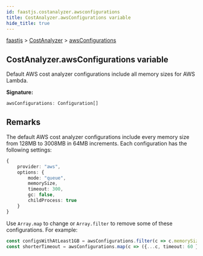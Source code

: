 ```yaml
---
id: faastjs.costanalyzer.awsconfigurations
title: CostAnalyzer.awsConfigurations variable
hide_title: true
---
```

[faastjs](./faastjs.md) &gt; [CostAnalyzer](./faastjs.costanalyzer.md) &gt; [awsConfigurations](./faastjs.costanalyzer.awsconfigurations.md)

## CostAnalyzer.awsConfigurations variable

Default AWS cost analyzer configurations include all memory sizes for AWS Lambda.

<b>Signature:</b>

```typescript
awsConfigurations: Configuration[]
```

## Remarks

The default AWS cost analyzer configurations include every memory size from 128MB to 3008MB in 64MB increments. Each configuration has the following settings:

```typescript
{
    provider: "aws",
    options: {
        mode: "queue",
        memorySize,
        timeout: 300,
        gc: false,
        childProcess: true
    }
}

```
Use `Array.map` to change or `Array.filter` to remove some of these configurations. For example:

```typescript
const configsWithAtLeast1GB = awsConfigurations.filter(c => c.memorySize > 1024)
const shorterTimeout = awsConfigurations.map(c => ({...c, timeout: 60 }));

```

